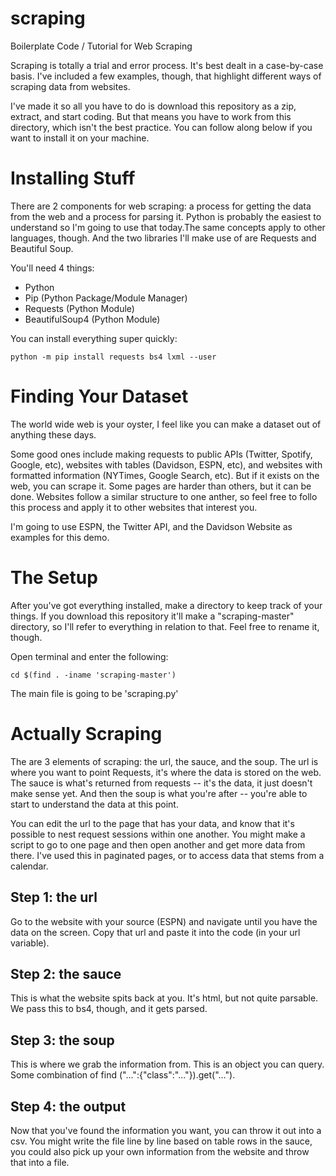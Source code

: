 # scraping
Boilerplate Code / Tutorial for Web Scraping

Scraping is totally a trial and error process. It's best dealt in a case-by-case basis. I've included a few examples, though, that highlight different ways of scraping data from websites.

I've made it so all you have to do is download this repository as a zip, extract, and start coding. But that means you have to work from this directory, which isn't the best practice. You can follow along below if you want to install it on your machine.

# Installing Stuff
There are 2 components for web scraping: a process for getting the data from the web and a process for parsing it. Python is probably the easiest to understand so I'm going to use that today.The same concepts apply to other languages, though. And the two libraries I'll make use of are Requests and Beautiful Soup.

You'll need 4 things:
 - Python
 - Pip (Python Package/Module Manager)
 - Requests (Python Module)
 - BeautifulSoup4 (Python Module)
 
You can install everything super quickly:
```
python -m pip install requests bs4 lxml --user
```

# Finding Your Dataset
The world wide web is your oyster, I feel like you can make a dataset out of anything these days.

Some good ones include making requests to public APIs (Twitter, Spotify, Google, etc), websites with tables (Davidson, ESPN, etc), and websites with formatted information (NYTimes, Google Search, etc). But if it exists on the web, you can scrape it. Some pages are harder than others, but it can be done. Websites follow a similar structure to one anther, so feel free to follo this process and apply it to other websites that interest you.

I'm going to use ESPN, the Twitter API, and the Davidson Website as examples for this demo.

# The Setup
After you've got everything installed, make a directory to keep track of your things. If you download this repository it'll make a "scraping-master" directory, so I'll refer to everything in relation to that. Feel free to rename it, though.

Open terminal and enter the following:
```
cd $(find . -iname 'scraping-master')
```

The main file is going to be 'scraping.py'

# Actually Scraping
The are 3 elements of scraping: the url, the sauce, and the soup. The url is where you want to point Requests, it's where the data is stored on the web. The sauce is what's returned from requests -- it's the data, it just doesn't make sense yet. And then the soup is what you're after -- you're able to start to understand the data at this point.

You can edit the url to the page that has your data, and know that it's possible to nest request sessions within one another. You might make a script to go to one page and then open another and get more data from there. I've used this in paginated pages, or to access data that stems from a calendar.

## Step 1: the url
Go to the website with your source (ESPN) and navigate until you have the data on the screen. Copy that url and paste it into the code (in your url variable).
## Step 2: the sauce
This is what the website spits back at you. It's html, but not quite parsable. We pass this to bs4, though, and it gets parsed.
## Step 3: the soup
This is where we grab the information from. This is an object you can query. Some combination of find ("...":{"class":"..."}).get("...").
## Step 4: the output
Now that you've found the information you want, you can throw it out into a csv. You might write the file line by line based on table rows in the sauce, you could also pick up your own information from the website and throw that into a file.

